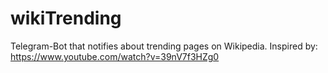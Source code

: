 # wikiTrending
Telegram-Bot that notifies about trending pages on Wikipedia. Inspired by: https://www.youtube.com/watch?v=39nV7f3HZg0
